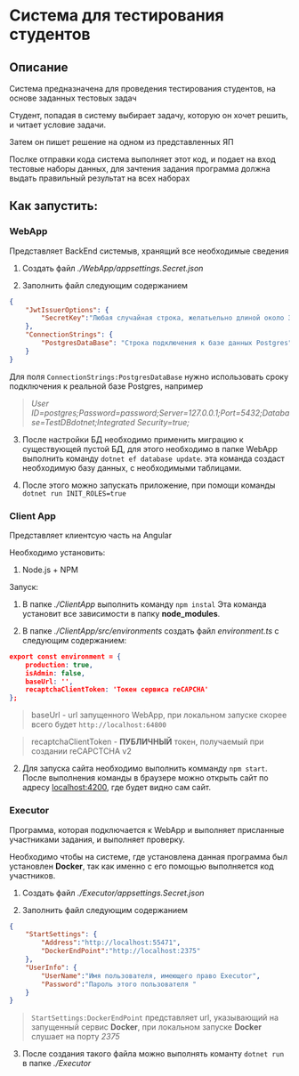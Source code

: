 # Система для тестирования студентов

## Описание
Система предназначена для проведения тестирования студентов, на основе заданных тестовых задач

Студент, попадая в систему выбирает задачу, которую он хочет решить, и читает условие задачи.

Затем он пишет решение на одном из представленных ЯП

Послке отправки кода система выполняет этот код, и подает на вход тестовые наборы данных, для зачтения задания программа должна выдать правильный результат на всех наборах

## Как запустить:

### WebApp 
Представляет BackEnd системыв, хранящий все необходимые сведения

1. Создать файл _./WebApp/appsettings.Secret.json_

2. Заполнить файл следующим содержанием

```json
{
    "JwtIssuerOptions": {
        "SecretKey":"Любая случайная строка, желатьельно длиной около 30-и символов"
    },
    "ConnectionStrings": {
        "PostgresDataBase": "Строка подключения к базе данных Postgres"
    }
}
```

Для поля ```ConnectionStrings:PostgresDataBase``` нужно использовать сроку подключения к реальной базе Postgres, например
> _User ID=postgres;Password=password;Server=127.0.0.1;Port=5432;Database=TestDBdotnet;Integrated Security=true;_ 


3. После настройки БД необходимо применить миграцию к существующей пустой БД, для этого необходимо в папке WebApp выполнить команду ```dotnet ef database update```. эта команда создаст необходимую базу данных, с необходимыми таблицами.

4. После этого можно запускать приложение, при помощи команды ```dotnet run INIT_ROLES=true```

### Client App

Представляет клиентсую часть на Angular

Необходимо установить:
1. Node.js + NPM

Запуск:

1. В папке _./ClientApp_ выполнить команду ```npm instal``` Эта команда установит все зависимости в папку __node_modules__.

3. В папке _./ClientApp/src/environments_ создать файл _environment.ts_ с следующим содержанием:

```json
export const environment = {
    production: true,
    isAdmin: false,
    baseUrl: '',
    recaptchaClientToken: 'Токен сервиса reCAPCHA'
};
```
> baseUrl - url запущенного WebApp, при локальном запуске скорее всего будет ```http://localhost:64800```
 
> recaptchaClientToken - **ПУБЛИЧНЫЙ** токен, получаемый при создании reCAPCTCHA v2

2. Для запуска сайта необходимо выполнить комманду ```npm start```. После выполнения команды в браузере можно открыть сайт по адресу [localhost:4200](http://localhost:4200), где будет видно сам сайт.

### Executor

Программа, которая подключается к WebApp и выполняет присланные участниками задания, и выполняет проверку.

Необходимо чтобы на системе, где установлена данная программа был установлен **Docker**, так как именно с его помощью выполняется код участников.

1. Создать файл _./Executor/appsettings.Secret.json_

2. Заполнить файл следующим содержанием

```json
{
    "StartSettings": {
        "Address":"http://localhost:55471",
        "DockerEndPoint":"http://localhost:2375"
    },
    "UserInfo": {
        "UserName":"Имя пользователя, имеющего право Executor",
        "Password":"Пароль этого пользователя "
    }
}
```
> ```StartSettings:DockerEndPoint``` представляет url, указывающий на запущенный сервис **Docker**, при локальном запуске **Docker** слушает на порту *2375*

3. После создания такого файла можно выполнять команту ```dotnet run``` в папке _./Executor_